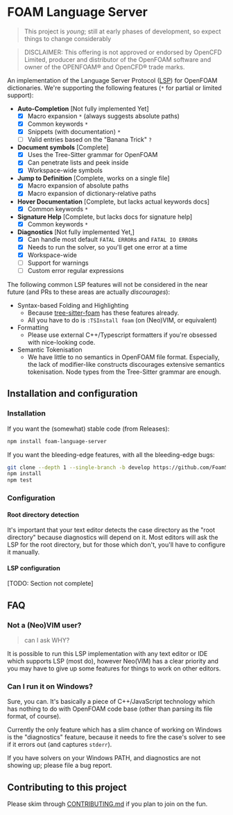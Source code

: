 # FOAM Language Server

> This project is *young*; still at early phases of development,
> so expect things to change considerably

> DISCLAIMER:
> This offering is not approved or endorsed by OpenCFD Limited, producer and distributor
> of the OpenFOAM software and owner of the OPENFOAM®  and OpenCFD®  trade marks.

An implementation of the Language Server Protocol ([LSP](https://microsoft.github.io/language-server-protocol/))
for OpenFOAM dictionaries.
We're supporting the following features (`*` for partial or limited support):

- **Auto-Completion** [Not fully implemented Yet]
    - [x] Macro expansion `*` (always suggests absolute paths)
    - [x] Common keywords `*`
    - [x] Snippets (with documentation) `*`
    - [ ] Valid entries based on the "Banana Trick" `?`
- **Document symbols** [Complete]
    - [x] Uses the Tree-Sitter grammar for OpenFOAM
    - [x] Can penetrate lists and peek inside
    - [x] Workspace-wide symbols
- **Jump to Definition** [Complete, works on a single file]
    - [x] Macro expansion of absolute paths
    - [x] Macro expansion of dictionary-relative paths
- **Hover Documentation** [Complete, but lacks actual keywords docs]
    - [x] Common keywords `*`
- **Signature Help** [Complete, but lacks docs for signature help]
    - [x] Common keywords `*`
- **Diagnostics** [Not fully implemented Yet,]
    - [x] Can handle most default `FATAL ERROR`s and `FATAL IO ERROR`s
    - [x] Needs to run the solver, so you'll get one error at a time
    - [x] Workspace-wide
    - [ ] Support for warnings
    - [ ] Custom error regular expressions

The following common LSP features will not be considered in the near future
(and PRs to these areas are actually _discourages_):

- Syntax-based Folding and Highlighting
    - Because [tree-sitter-foam](https://github.com/FoamScience/tree-sitter-foam) 
      has these features already.
    - All you have to do is `:TSInstall foam` (on (Neo)VIM, or equivalent)
- Formatting
    - Please use external C++/Typescript formatters if you're obsessed with
      nice-looking code.
- Semantic Tokenisation
    - We have little to no semantics in OpenFOAM file format. Especially, the lack
      of modifier-like constructs discourages extensive semantics tokenisation.
      Node types from the Tree-Sitter grammar are enough.

## Installation and configuration

### Installation

If you want the (somewhat) stable code (from Releases):
```bash
npm install foam-language-server
```

If you want the bleeding-edge features, with all the bleeding-edge bugs:
```bash
git clone --depth 1 --single-branch -b develop https://github.com/FoamScience/foam-language-server
npm install
npm test
```

### Configuration

#### Root directory detection

It's important that your text editor detects the case directory as the "root directory"
because diagnostics will depend on it. Most editors will ask the LSP for the root directory,
but for those which don't, you'll have to configure it manually.

#### LSP configuration

[TODO: Section not complete]

## FAQ

### Not a (Neo)VIM user?

> can I ask WHY?

It is possible to run this LSP implementation with any text editor or IDE which supports
LSP (most do), however Neo(VIM) has a clear priority and you may have to
give up some features for things to work on other editors.

### Can I run it on Windows?

Sure, you can. It's basically a piece of C++/JavaScript technology which has nothing to
do with OpenFOAM code base (other than parsing its file format, of course).

Currently the only feature which has a slim chance of working on Windows
is the "diagnostics" feature, because it needs to fire the case's solver to see if it errors
out (and captures `stderr`).

If you have solvers on your Windows PATH, and diagnostics are not showing up; please file a bug
report.

## Contributing to this project

Please skim through [CONTRIBUTING.md](/CONTRIBUTING.md) if you plan to join on the fun.
